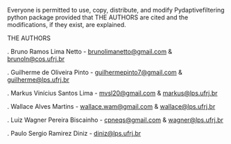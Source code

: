 Everyone is permitted to use, copy, distribute, and modify Pydaptivefiltering python package provided that THE
AUTHORS are cited and the modifications, if they exist, are explained.

THE AUTHORS

  . Bruno Ramos Lima Netto - brunolimanetto@gmail.com & brunoln@cos.ufrj.br
  
  . Guilherme de Oliveira Pinto - guilhermepinto7@gmail.com & guilherme@lps.ufrj.br
  
  . Markus Vinícius Santos Lima - mvsl20@gmail.com & markus@lps.ufrj.br
  
  . Wallace Alves Martins - wallace.wam@gmail.com & wallace@lps.ufrj.br
  
  . Luiz Wagner Pereira Biscainho - cpneqs@gmail.com & wagner@lps.ufrj.br
  
  . Paulo Sergio Ramirez Diniz - diniz@lps.ufrj.br
